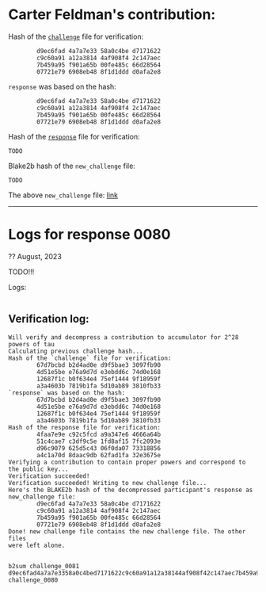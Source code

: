 # Carter Feldman's contribution:

Hash of the [`challenge`](https://pse-trusted-setup-ppot.s3.eu-central-1.amazonaws.com/challenge_0080) file for verification:

```
        d9ec6fad 4a7a7e33 58a0c4be d7171622
        c9c60a91 a12a3814 4af908f4 2c147aec
        7b459a95 f901a65b 00fe485c 66d28564
        07721e79 6908eb48 8f1d1ddd d0afa2e8
```

`response` was based on the hash:

```
        d9ec6fad 4a7a7e33 58a0c4be d7171622
        c9c60a91 a12a3814 4af908f4 2c147aec
        7b459a95 f901a65b 00fe485c 66d28564
        07721e79 6908eb48 8f1d1ddd d0afa2e8
```

Hash of the [`response`](https://pse-trusted-setup-ppot.s3.eu-central-1.amazonaws.com/response_0080_carter) file for verification:

```
TODO
```

Blake2b hash of the `new_challenge` file:

```
TODO
```

The above `new_challenge` file: [link](https://pse-trusted-setup-ppot.s3.eu-central-1.amazonaws.com/challenge_0080)

***

# Logs for response 0080
?? August, 2023


TODO!!!

Logs:
```

```


## Verification log: 
```
Will verify and decompress a contribution to accumulator for 2^28 powers of tau
Calculating previous challenge hash...
Hash of the `challenge` file for verification:
        67d7bcbd b2d4ad0e d9f5bae3 3097fb90
        4d51e5be e76a9d7d e3ebdd6c 74d0e168
        12687f1c b0f634e4 75ef1444 9f18959f
        a3a4603b 7819b1fa 5d10ab89 3810fb33
`response` was based on the hash:
        67d7bcbd b2d4ad0e d9f5bae3 3097fb90
        4d51e5be e76a9d7d e3ebdd6c 74d0e168
        12687f1c b0f634e4 75ef1444 9f18959f
        a3a4603b 7819b1fa 5d10ab89 3810fb33
Hash of the response file for verification:
        4faa7e9e c92c5fcd a9a347e6 4666a64b
        51c4cae7 c3df9c5e 1fd8af15 7fc2093e
        d96c9079 625d5c43 06f0da07 73318856
        a4c1a70d 8daac9db 62fad1fa 32e3675e
Verifying a contribution to contain proper powers and correspond to the public key...
Verification succeeded!
Verification succeeded! Writing to new challenge file...
Here's the BLAKE2b hash of the decompressed participant's response as new_challenge file:
        d9ec6fad 4a7a7e33 58a0c4be d7171622
        c9c60a91 a12a3814 4af908f4 2c147aec
        7b459a95 f901a65b 00fe485c 66d28564
        07721e79 6908eb48 8f1d1ddd d0afa2e8
Done! new challenge file contains the new challenge file. The other files
were left alone.


b2sum challenge_0081
d9ec6fad4a7a7e3358a0c4bed7171622c9c60a91a12a38144af908f42c147aec7b459a95f901a65b00fe485c66d2856407721e796908eb488f1d1dddd0afa2e8  challenge_0080
```